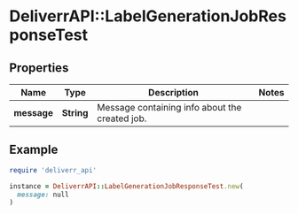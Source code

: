 # DeliverrAPI::LabelGenerationJobResponseTest

## Properties

| Name | Type | Description | Notes |
| ---- | ---- | ----------- | ----- |
| **message** | **String** | Message containing info about the created job. |  |

## Example

```ruby
require 'deliverr_api'

instance = DeliverrAPI::LabelGenerationJobResponseTest.new(
  message: null
)
```


